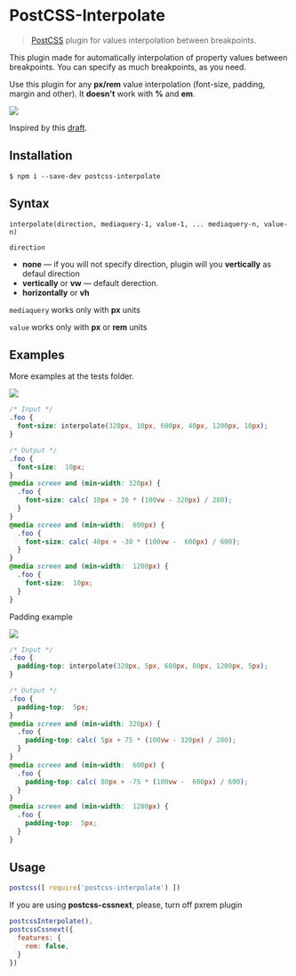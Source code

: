 # PostCSS-Interpolate

>[PostCSS] plugin for values interpolation between breakpoints.

[PostCSS]: https://github.com/postcss/postcss

This plugin made for automatically interpolation of property values between breakpoints. You can specify as much breakpoints, as you need.

Use this plugin for any __px/rem__ value interpolation (font-size, padding, margin and other). It __doesn't__ work with __%__ and __em__.

![](https://media.giphy.com/media/3og0IQyIEtGJYrCPNm/giphy.gif)

Inspired by this [draft].

[draft]: https://github.com/w3c/csswg-drafts/issues/581

## Installation

```
$ npm i --save-dev postcss-interpolate
```

## Syntax

`interpolate(direction, mediaquery-1, value-1, ... mediaquery-n, value-n)`

`direction`
  * __none__ — if you will not specify direction, plugin will you __vertically__ as defaul direction
  * __vertically__ or __vw__ — default derection.
  * __horizontally__ or __vh__


`mediaquery`
  works only with **px** units

`value`
  works only with **px** or **rem** units


## Examples
More examples at the tests folder.

![](https://media.giphy.com/media/3og0IOnvXx4GLSkG40/giphy.gif)
```css
/* Input */
.foo {
  font-size: interpolate(320px, 10px, 600px, 40px, 1200px, 10px);
}

/* Output */
.foo {
  font-size:  10px;
}
@media screen and (min-width: 320px) {
  .foo {
    font-size: calc( 10px + 30 * (100vw - 320px) / 280);
  }
}
@media screen and (min-width:  600px) {
  .foo {
    font-size: calc( 40px + -30 * (100vw -  600px) / 600);
  }
}
@media screen and (min-width:  1200px) {
  .foo {
    font-size:  10px;
  }
}
```

Padding example

![](https://media.giphy.com/media/3og0IKBuh7cKgaOxc4/giphy.gif)
```css
/* Input */
.foo {
  padding-top: interpolate(320px, 5px, 600px, 80px, 1200px, 5px);
}

/* Output */
.foo {
  padding-top:  5px;
}
@media screen and (min-width: 320px) {
  .foo {
    padding-top: calc( 5px + 75 * (100vw - 320px) / 280);
  }
}
@media screen and (min-width:  600px) {
  .foo {
    padding-top: calc( 80px + -75 * (100vw -  600px) / 600);
  }
}
@media screen and (min-width:  1200px) {
  .foo {
    padding-top:  5px;
  }
}
```

## Usage

```js
postcss([ require('postcss-interpolate') ])
```

If you are using **postcss-cssnext**, please, turn off pxrem plugin
```js
postcssInterpolate(),
postcssCssnext({
  features: {
    rem: false,
  }
})
```
